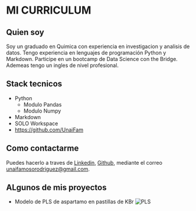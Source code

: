 # MI CURRICULUM

## Quien soy

Soy un graduado en Quimica con experiencia en investigacion y analisis de datos. Tengo experiencia en lenguajes de programación Python y Markdown.
Participe en un bootcamp de Data Science con the Bridge.
Ademeas tengo un ingles de nivel profesional.


## Stack tecnicos
* Python
  * Modulo Pandas
  * Modulo Numpy
* Markdown
* SOLO Workspace
* https://github.com/UnaiFam
  
## Como contactarme

Puedes hacerlo a traves de [Linkedin](www.linkedin.com/in/unai-famoso-rodriguez-873861333), [Github](https://github.com/UnaiFam), mediante el correo unaifamosorodriguez@gmail.com.

## ALgunos de mis proyectos
* Modelo de PLS  de aspartamo en pastillas de KBr
  ![PLS](https://github.com/UnaiFam/UnaiFam.github.io/Imagen3.jpg)
